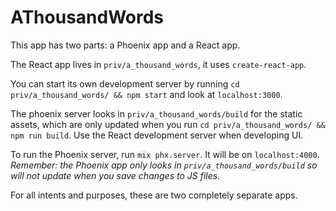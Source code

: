 # AThousandWords

This app has two parts: a Phoenix app and a React app.

The React app lives in `priv/a_thousand_words`, it uses `create-react-app`.

You can start its own development server by running `cd priv/a_thousand_words/ && npm start` and look at `localhost:3000`.

The phoenix server looks in `priv/a_thousand_words/build` for the static assets, which are only updated
when you run `cd priv/a_thousand_words/ && npm run build`. Use the React development server when developing UI.

To run the Phoenix server, run `mix phx.server`. It will be on `localhost:4000`. *Remember: the Phoenix app only looks in `priv/a_thousand_words/build` so will not update when you save changes to JS files.*

For all intents and purposes, these are two completely separate apps. 
